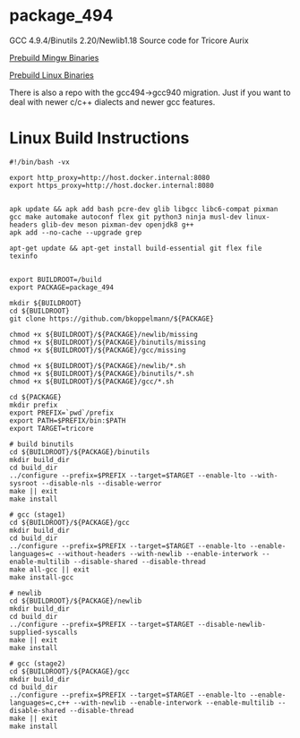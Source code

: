 # package_494
GCC 4.9.4/Binutils 2.20/Newlib1.18 Source code for Tricore Aurix

[Prebuild Mingw Binaries](https://github.com/volumit/tricore_gcc494_mingw_bins)

[Prebuild Linux Binaries](https://github.com/volumit/tricore_gcc494_linux_bins)

There is also a repo with the gcc494->gcc940 migration.
Just if you want to deal with newer c/c++ dialects and newer gcc features.

# Linux Build Instructions
```
#!/bin/bash -vx

export http_proxy=http://host.docker.internal:8080
export https_proxy=http://host.docker.internal:8080


apk update && apk add bash pcre-dev glib libgcc libc6-compat pixman gcc make automake autoconf flex git python3 ninja musl-dev linux-headers glib-dev meson pixman-dev openjdk8 g++
apk add --no-cache --upgrade grep

apt-get update && apt-get install build-essential git flex file texinfo


export BUILDROOT=/build
export PACKAGE=package_494

mkdir ${BUILDROOT}
cd ${BUILDROOT}
git clone https://github.com/bkoppelmann/${PACKAGE}

chmod +x ${BUILDROOT}/${PACKAGE}/newlib/missing
chmod +x ${BUILDROOT}/${PACKAGE}/binutils/missing
chmod +x ${BUILDROOT}/${PACKAGE}/gcc/missing

chmod +x ${BUILDROOT}/${PACKAGE}/newlib/*.sh
chmod +x ${BUILDROOT}/${PACKAGE}/binutils/*.sh
chmod +x ${BUILDROOT}/${PACKAGE}/gcc/*.sh

cd ${PACKAGE}
mkdir prefix
export PREFIX=`pwd`/prefix
export PATH=$PREFIX/bin:$PATH
export TARGET=tricore

# build binutils
cd ${BUILDROOT}/${PACKAGE}/binutils
mkdir build_dir
cd build_dir
../configure --prefix=$PREFIX --target=$TARGET --enable-lto --with-sysroot --disable-nls --disable-werror
make || exit
make install

# gcc (stage1)
cd ${BUILDROOT}/${PACKAGE}/gcc
mkdir build_dir
cd build_dir
../configure --prefix=$PREFIX --target=$TARGET --enable-lto --enable-languages=c --without-headers --with-newlib --enable-interwork --enable-multilib --disable-shared --disable-thread
make all-gcc || exit
make install-gcc

# newlib
cd ${BUILDROOT}/${PACKAGE}/newlib
mkdir build_dir 
cd build_dir
../configure --prefix=$PREFIX --target=$TARGET --disable-newlib-supplied-syscalls
make || exit
make install

# gcc (stage2)
cd ${BUILDROOT}/${PACKAGE}/gcc 
mkdir build_dir
cd build_dir
../configure --prefix=$PREFIX --target=$TARGET --enable-lto --enable-languages=c,c++ --with-newlib --enable-interwork --enable-multilib --disable-shared --disable-thread
make || exit
make install
```
